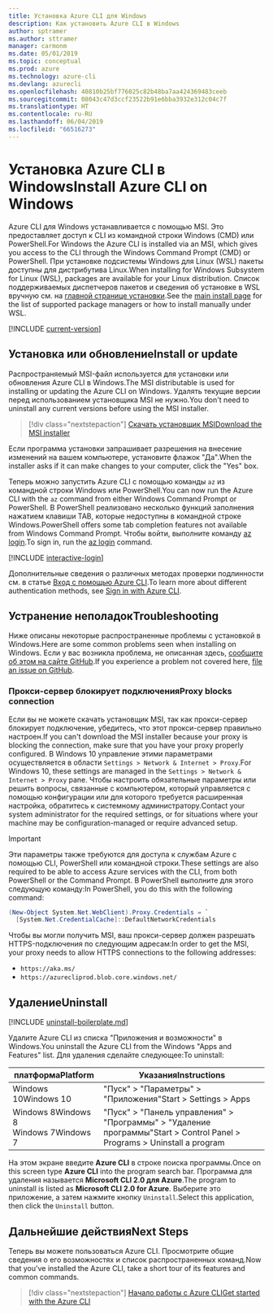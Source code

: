```yaml
---
title: Установка Azure CLI для Windows
description: Как установить Azure CLI в Windows
author: sptramer
ms.author: sttramer
manager: carmonm
ms.date: 05/01/2019
ms.topic: conceptual
ms.prod: azure
ms.technology: azure-cli
ms.devlang: azurecli
ms.openlocfilehash: 40810b25bf776025c82b48ba7aa424369483ceeb
ms.sourcegitcommit: 08043c47d3ccf23522b91e6bba3932e312c04c7f
ms.translationtype: HT
ms.contentlocale: ru-RU
ms.lasthandoff: 06/04/2019
ms.locfileid: "66516273"
---
```

# <a name="install-azure-cli-on-windows"></a><span data-ttu-id="5cf52-103">Установка Azure CLI в Windows</span><span class="sxs-lookup"><span data-stu-id="5cf52-103">Install Azure CLI on Windows</span></span>

<span data-ttu-id="5cf52-104">Azure CLI для Windows устанавливается с помощью MSI. Это предоставляет доступ к CLI из командной строки Windows (CMD) или PowerShell.</span><span class="sxs-lookup"><span data-stu-id="5cf52-104">For Windows the Azure CLI is installed via an MSI, which gives you access to the CLI through the Windows Command Prompt (CMD) or PowerShell.</span></span>
<span data-ttu-id="5cf52-105">При установке подсистемы Windows для Linux (WSL) пакеты доступны для дистрибутива Linux.</span><span class="sxs-lookup"><span data-stu-id="5cf52-105">When installing for Windows Subsystem for Linux (WSL), packages are available for your Linux distribution.</span></span> <span data-ttu-id="5cf52-106">Список поддерживаемых диспетчеров пакетов и сведения об установке в WSL вручную см. на [главной странице установки](install-azure-cli.md).</span><span class="sxs-lookup"><span data-stu-id="5cf52-106">See the [main install page](install-azure-cli.md) for the list of supported package managers or how to install manually under WSL.</span></span>

[!INCLUDE [current-version](includes/current-version.md)]

## <a name="install-or-update"></a><span data-ttu-id="5cf52-107">Установка или обновление</span><span class="sxs-lookup"><span data-stu-id="5cf52-107">Install or update</span></span>

<span data-ttu-id="5cf52-108">Распространяемый MSI-файл используется для установки или обновления Azure CLI в Windows.</span><span class="sxs-lookup"><span data-stu-id="5cf52-108">The MSI distributable is used for installing or updating the Azure CLI on Windows.</span></span> <span data-ttu-id="5cf52-109">Удалять текущие версии перед использованием установщика MSI не нужно.</span><span class="sxs-lookup"><span data-stu-id="5cf52-109">You don't need to uninstall any current versions before using the MSI installer.</span></span>

> [!div class="nextstepaction"]
> [<span data-ttu-id="5cf52-110">Скачать установщик MSI</span><span class="sxs-lookup"><span data-stu-id="5cf52-110">Download the MSI installer</span></span>](https://aka.ms/installazurecliwindows)

<span data-ttu-id="5cf52-111">Если программа установки запрашивает разрешения на внесение изменений на вашем компьютере, установите флажок "Да".</span><span class="sxs-lookup"><span data-stu-id="5cf52-111">When the installer asks if it can make changes to your computer, click the "Yes" box.</span></span>

<span data-ttu-id="5cf52-112">Теперь можно запустить Azure CLI с помощью команды `az` из командной строки Windows или PowerShell.</span><span class="sxs-lookup"><span data-stu-id="5cf52-112">You can now run the Azure CLI with the `az` command from either Windows Command Prompt or PowerShell.</span></span> <span data-ttu-id="5cf52-113">В PowerShell реализовано несколько функций заполнения нажатием клавиши TAB, которые недоступны в командной строке Windows.</span><span class="sxs-lookup"><span data-stu-id="5cf52-113">PowerShell offers some tab completion features not available from Windows Command Prompt.</span></span> <span data-ttu-id="5cf52-114">Чтобы войти, выполните команду [az login](/cli/azure/reference-index#az-login).</span><span class="sxs-lookup"><span data-stu-id="5cf52-114">To sign in, run the [az login](/cli/azure/reference-index#az-login) command.</span></span>

[!INCLUDE [interactive-login](includes/interactive-login.md)]

<span data-ttu-id="5cf52-115">Дополнительные сведения о различных методах проверки подлинности см. в статье [Вход с помощью Azure CLI](authenticate-azure-cli.md).</span><span class="sxs-lookup"><span data-stu-id="5cf52-115">To learn more about different authentication methods, see [Sign in with Azure CLI](authenticate-azure-cli.md).</span></span>

## <a name="troubleshooting"></a><span data-ttu-id="5cf52-116">Устранение неполадок</span><span class="sxs-lookup"><span data-stu-id="5cf52-116">Troubleshooting</span></span>

<span data-ttu-id="5cf52-117">Ниже описаны некоторые распространенные проблемы с установкой в Windows.</span><span class="sxs-lookup"><span data-stu-id="5cf52-117">Here are some common problems seen when installing on Windows.</span></span> <span data-ttu-id="5cf52-118">Если у вас возникла проблема, не описанная здесь, [сообщите об этом на сайте GitHub](https://github.com/Azure/azure-cli/issues).</span><span class="sxs-lookup"><span data-stu-id="5cf52-118">If you experience a problem not covered here, [file an issue on GitHub](https://github.com/Azure/azure-cli/issues).</span></span>

### <a name="proxy-blocks-connection"></a><span data-ttu-id="5cf52-119">Прокси-сервер блокирует подключения</span><span class="sxs-lookup"><span data-stu-id="5cf52-119">Proxy blocks connection</span></span>

<span data-ttu-id="5cf52-120">Если вы не можете скачать установщик MSI, так как прокси-сервер блокирует подключение, убедитесь, что этот прокси-сервер правильно настроен.</span><span class="sxs-lookup"><span data-stu-id="5cf52-120">If you can't download the MSI installer because your proxy is blocking the connection, make sure that you have your proxy properly configured.</span></span> <span data-ttu-id="5cf52-121">В Windows 10 управление этими параметрами осуществляется в области `Settings > Network & Internet > Proxy`.</span><span class="sxs-lookup"><span data-stu-id="5cf52-121">For Windows 10, these settings are managed in the `Settings > Network & Internet > Proxy` pane.</span></span> <span data-ttu-id="5cf52-122">Чтобы настроить обязательные параметры или решить вопросы, связанные с компьютером, который управляется с помощью конфигурации или для которого требуется расширенная настройка, обратитесь к системному администратору.</span><span class="sxs-lookup"><span data-stu-id="5cf52-122">Contact your system administrator for the required settings, or for situations where your machine may be configuration-managed or require advanced setup.</span></span>

> [!IMPORTANT]
> <span data-ttu-id="5cf52-123">Эти параметры также требуются для доступа к службам Azure с помощью CLI, PowerShell или командной строки.</span><span class="sxs-lookup"><span data-stu-id="5cf52-123">These settings are also required to be able to access Azure services with the CLI, from both PowerShell or the Command Prompt.</span></span> <span data-ttu-id="5cf52-124">В PowerShell выполните для этого следующую команду:</span><span class="sxs-lookup"><span data-stu-id="5cf52-124">In PowerShell, you do this with the following command:</span></span>
>
> ```powershell
> (New-Object System.Net.WebClient).Proxy.Credentials = `
>   [System.Net.CredentialCache]::DefaultNetworkCredentials
> ```

<span data-ttu-id="5cf52-125">Чтобы вы могли получить MSI, ваш прокси-сервер должен разрешать HTTPS-подключения по следующим адресам:</span><span class="sxs-lookup"><span data-stu-id="5cf52-125">In order to get the MSI, your proxy needs to allow HTTPS connections to the following addresses:</span></span>

* `https://aka.ms/`
* `https://azurecliprod.blob.core.windows.net/`

## <a name="uninstall"></a><span data-ttu-id="5cf52-126">Удаление</span><span class="sxs-lookup"><span data-stu-id="5cf52-126">Uninstall</span></span>

[!INCLUDE [uninstall-boilerplate.md](includes/uninstall-boilerplate.md)]

<span data-ttu-id="5cf52-127">Удалите Azure CLI из списка "Приложения и возможности" в Windows.</span><span class="sxs-lookup"><span data-stu-id="5cf52-127">You uninstall the Azure CLI from the Windows "Apps and Features" list.</span></span> <span data-ttu-id="5cf52-128">Для удаления сделайте следующее:</span><span class="sxs-lookup"><span data-stu-id="5cf52-128">To uninstall:</span></span>

| <span data-ttu-id="5cf52-129">платформа</span><span class="sxs-lookup"><span data-stu-id="5cf52-129">Platform</span></span> | <span data-ttu-id="5cf52-130">Указания</span><span class="sxs-lookup"><span data-stu-id="5cf52-130">Instructions</span></span> |
|---|---|
| <span data-ttu-id="5cf52-131">Windows 10</span><span class="sxs-lookup"><span data-stu-id="5cf52-131">Windows 10</span></span> | <span data-ttu-id="5cf52-132">"Пуск" > "Параметры" > "Приложения"</span><span class="sxs-lookup"><span data-stu-id="5cf52-132">Start > Settings > Apps</span></span> |
| <span data-ttu-id="5cf52-133">Windows 8</span><span class="sxs-lookup"><span data-stu-id="5cf52-133">Windows 8</span></span><br/><span data-ttu-id="5cf52-134">Windows 7</span><span class="sxs-lookup"><span data-stu-id="5cf52-134">Windows 7</span></span> | <span data-ttu-id="5cf52-135">"Пуск" > "Панель управления" > "Программы" > "Удаление программы"</span><span class="sxs-lookup"><span data-stu-id="5cf52-135">Start > Control Panel > Programs > Uninstall a program</span></span> |

<span data-ttu-id="5cf52-136">На этом экране введите __Azure CLI__ в строке поиска программы.</span><span class="sxs-lookup"><span data-stu-id="5cf52-136">Once on this screen type __Azure CLI__ into the program search bar.</span></span> <span data-ttu-id="5cf52-137">Программа для удаления называется __Microsoft CLI 2.0 для Azure__.</span><span class="sxs-lookup"><span data-stu-id="5cf52-137">The program to uninstall is listed as __Microsoft CLI 2.0 for Azure__.</span></span> <span data-ttu-id="5cf52-138">Выберите это приложение, а затем нажмите кнопку `Uninstall`.</span><span class="sxs-lookup"><span data-stu-id="5cf52-138">Select this application, then click the `Uninstall` button.</span></span>

## <a name="next-steps"></a><span data-ttu-id="5cf52-139">Дальнейшие действия</span><span class="sxs-lookup"><span data-stu-id="5cf52-139">Next Steps</span></span>

<span data-ttu-id="5cf52-140">Теперь вы можете пользоваться Azure CLI. Просмотрите общие сведения о его возможностях и список распространенных команд.</span><span class="sxs-lookup"><span data-stu-id="5cf52-140">Now that you've installed the Azure CLI, take a short tour of its features and common commands.</span></span>

> [!div class="nextstepaction"]
> [<span data-ttu-id="5cf52-141">Начало работы с Azure CLI</span><span class="sxs-lookup"><span data-stu-id="5cf52-141">Get started with the Azure CLI</span></span>](get-started-with-azure-cli.md)
